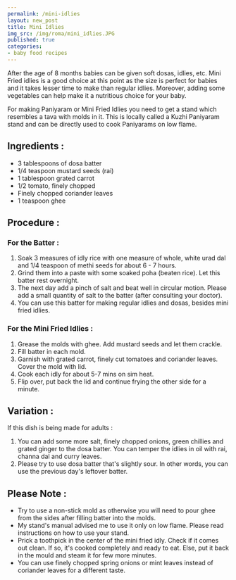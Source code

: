 ```yaml
---
permalink: /mini-idlies
layout: new_post
title: Mini Idlies
img_src: /img/roma/mini_idlies.JPG
published: true
categories:
- baby food recipes
---
```


<div class="blog-content">

<p>After the age of 8 months babies can be given soft dosas, idlies, etc. Mini Fried idlies is a good choice at this point as the size is perfect for babies and it takes lesser time to make than regular idlies. Moreover, adding some vegetables can help make it a nutritious choice for your baby.</p>

<p>For making Paniyaram or Mini Fried Idlies you need to get a stand which resembles a tava with molds in it. This is locally called a Kuzhi Paniyaram stand and can be directly used to cook Paniyarams on low flame.</p>

<h2>Ingredients :</h2>
<ul>
<li>3 tablespoons of dosa batter</li>
<li>1/4 teaspoon mustard seeds (rai)</li>
<li>1 tablespoon grated carrot</li>
<li>1/2 tomato, finely chopped</li>
<li>Finely chopped coriander leaves</li>
<li>1 teaspoon ghee</li>
</ul>


<h2>Procedure :</h2>
<h3>For the Batter :</h3>
<ol>
<li>Soak 3 measures of idly rice with one measure of whole, white urad dal and 1/4 teaspoon of methi seeds for about 6 - 7 hours.</li>
<li>Grind them into a paste with some soaked poha (beaten rice). Let this batter rest overnight.</li>
<li>The next day add a pinch of salt and beat well in circular motion. Please add a small quantity of salt to the batter (after consulting your doctor).</li>
<li>You can use this batter for making regular idlies and dosas, besides mini fried idlies.</li>
</ol>

<h3>For the Mini Fried Idlies :</h3>
<ol>
<li>Grease the molds with ghee. Add mustard seeds and let them crackle.</li>
<li>Fill batter in each mold.</li>
<li>Garnish with grated carrot, finely cut tomatoes and coriander leaves. Cover the mold with lid.</li>
<li>Cook each idly for about 5-7 mins on sim heat.</li>
<li>Flip over, put back the lid and continue frying the other side for a minute.</li>
</ol>

<h2>Variation :</h2>
<p>If this dish is being made for adults :</p>
<ol>
<li>You can add some more salt, finely chopped onions, green chillies and grated ginger to the dosa batter. You can temper the idlies in oil with rai, channa dal and curry leaves.</li>
<li>Please try to use dosa batter that's slightly sour. In other words, you can use the previous day's leftover batter.</li>
</ol>

<h2>Please Note :</h2>
<div><ul>
<li>Try to use a non-stick mold as otherwise you will need to pour ghee from the sides after filling batter into the molds.</li>
<li>My stand's manual advised me to use it only on low flame. Please read instructions on how to use your stand.</li>
<li>Prick a toothpick in the center of the mini fried idly. Check if it comes out clean. If so, it's cooked completely and ready to eat.  Else, put it back in the mould and steam it for few more minutes.</li>
<li>You can use finely chopped spring onions or mint leaves instead of coriander leaves for a different taste.</li>
</ul>
</div>

</div>

